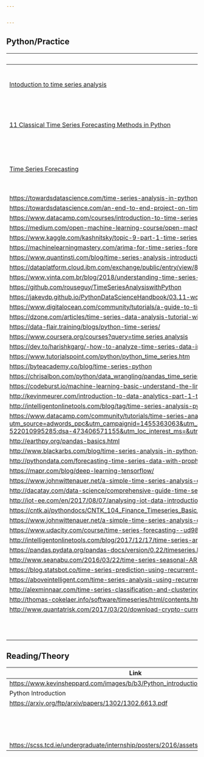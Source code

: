 ```yaml
---


---
```


<h2 id="pythonpractice">Python/Practice</h2>

<table>
<thead>
<tr>
<th>Link</th>
<th>Note</th>
<th>File</th>
</tr>
</thead>
<tbody>
<tr>
<td><a href="https://www.pycon.it/media/conference/slides/introduction-to-data-analysis-with-pandas.pdf">Intoduction to time series analysis</a></td>
<td>Part1: Basic &amp; Visualization, Part 2: Time-Series data of a single item</td>
<td>2</td>
</tr>
<tr>
<td><a href="https://machinelearningmastery.com/time-series-forecasting-methods-in-python-cheat-sheet/">11 Classical Time Series Forecasting Methods in Python</a></td>
<td>11 different classical time series forecasting methods</td>
<td>1</td>
</tr>
<tr>
<td><a href="https://www.analyticsvidhya.com/blog/2016/02/time-series-forecasting-codes-python/">Time Series Forecasting</a></td>
<td>A comprehensive beginner’s guide to create a Time Series Forecast</td>
<td>1</td>
</tr>
<tr>
<td><a href="https://towardsdatascience.com/time-series-analysis-in-python-an-introduction-70d5a5b1d52a">https://towardsdatascience.com/time-series-analysis-in-python-an-introduction-70d5a5b1d52a</a></td>
<td></td>
<td></td>
</tr>
<tr>
<td><a href="https://towardsdatascience.com/an-end-to-end-project-on-time-series-analysis-and-forecasting-with-python-4835e6bf050b">https://towardsdatascience.com/an-end-to-end-project-on-time-series-analysis-and-forecasting-with-python-4835e6bf050b</a></td>
<td></td>
<td></td>
</tr>
<tr>
<td><a href="https://www.datacamp.com/courses/introduction-to-time-series-analysis-in-python">https://www.datacamp.com/courses/introduction-to-time-series-analysis-in-python</a></td>
<td></td>
<td></td>
</tr>
<tr>
<td><a href="https://medium.com/open-machine-learning-course/open-machine-learning-course-topic-9-time-series-analysis-in-python-a270cb05e0b3">https://medium.com/open-machine-learning-course/open-machine-learning-course-topic-9-time-series-analysis-in-python-a270cb05e0b3</a></td>
<td></td>
<td></td>
</tr>
<tr>
<td><a href="https://www.kaggle.com/kashnitsky/topic-9-part-1-time-series-analysis-in-python">https://www.kaggle.com/kashnitsky/topic-9-part-1-time-series-analysis-in-python</a></td>
<td></td>
<td></td>
</tr>
<tr>
<td><a href="https://machinelearningmastery.com/arima-for-time-series-forecasting-with-python/">https://machinelearningmastery.com/arima-for-time-series-forecasting-with-python/</a></td>
<td></td>
<td></td>
</tr>
<tr>
<td><a href="https://www.quantinsti.com/blog/time-series-analysis-introduction-python/">https://www.quantinsti.com/blog/time-series-analysis-introduction-python/</a></td>
<td></td>
<td></td>
</tr>
<tr>
<td><a href="https://dataplatform.cloud.ibm.com/exchange/public/entry/view/815137c868b916821dec777bdc23013c">https://dataplatform.cloud.ibm.com/exchange/public/entry/view/815137c868b916821dec777bdc23013c</a></td>
<td></td>
<td></td>
</tr>
<tr>
<td><a href="https://www.vinta.com.br/blog/2018/understanding-time-series-forecasting-python/">https://www.vinta.com.br/blog/2018/understanding-time-series-forecasting-python/</a></td>
<td></td>
<td></td>
</tr>
<tr>
<td><a href="https://github.com/rouseguy/TimeSeriesAnalysiswithPython">https://github.com/rouseguy/TimeSeriesAnalysiswithPython</a></td>
<td></td>
<td></td>
</tr>
<tr>
<td><a href="https://jakevdp.github.io/PythonDataScienceHandbook/03.11-working-with-time-series.html">https://jakevdp.github.io/PythonDataScienceHandbook/03.11-working-with-time-series.html</a></td>
<td></td>
<td></td>
</tr>
<tr>
<td><a href="https://www.digitalocean.com/community/tutorials/a-guide-to-time-series-visualization-with-python-3">https://www.digitalocean.com/community/tutorials/a-guide-to-time-series-visualization-with-python-3</a></td>
<td></td>
<td></td>
</tr>
<tr>
<td><a href="https://dzone.com/articles/time-series-data-analysis-tutorial-with-pandas">https://dzone.com/articles/time-series-data-analysis-tutorial-with-pandas</a></td>
<td></td>
<td></td>
</tr>
<tr>
<td><a href="https://data-flair.training/blogs/python-time-series/">https://data-flair.training/blogs/python-time-series/</a></td>
<td></td>
<td></td>
</tr>
<tr>
<td><a href="https://www.coursera.org/courses?query=time%20series%20analysis">https://www.coursera.org/courses?query=time series analysis</a></td>
<td></td>
<td></td>
</tr>
<tr>
<td><a href="https://dev.to/harishkgarg/-how-to-analyze-time-series-data-in-python-pandas-ih9">https://dev.to/harishkgarg/-how-to-analyze-time-series-data-in-python-pandas-ih9</a></td>
<td></td>
<td></td>
</tr>
<tr>
<td><a href="https://www.tutorialspoint.com/python/python_time_series.htm">https://www.tutorialspoint.com/python/python_time_series.htm</a></td>
<td></td>
<td></td>
</tr>
<tr>
<td><a href="https://byteacademy.co/blog/time-series-python">https://byteacademy.co/blog/time-series-python</a></td>
<td></td>
<td></td>
</tr>
<tr>
<td><a href="https://chrisalbon.com/python/data_wrangling/pandas_time_series_basics/">https://chrisalbon.com/python/data_wrangling/pandas_time_series_basics/</a></td>
<td></td>
<td></td>
</tr>
<tr>
<td><a href="https://codeburst.io/machine-learning-basic-understand-the-limit-of-trees-with-time-series-data-53875b1f1ef8">https://codeburst.io/machine-learning-basic-understand-the-limit-of-trees-with-time-series-data-53875b1f1ef8</a></td>
<td></td>
<td></td>
</tr>
<tr>
<td><a href="http://kevinmeurer.com/introduction-to-data-analytics-part-1-time-series-analysis/">http://kevinmeurer.com/introduction-to-data-analytics-part-1-time-series-analysis/</a></td>
<td></td>
<td></td>
</tr>
<tr>
<td><a href="http://intelligentonlinetools.com/blog/tag/time-series-analysis-python/">http://intelligentonlinetools.com/blog/tag/time-series-analysis-python/</a></td>
<td></td>
<td></td>
</tr>
<tr>
<td><a href="https://www.datacamp.com/community/tutorials/time-series-analysis-tutorial?utm_source=adwords_ppc&amp;utm_campaignid=1455363063&amp;utm_adgroupid=65083631748&amp;utm_device=c&amp;utm_keyword=&amp;utm_matchtype=b&amp;utm_network=g&amp;utm_adpostion=6t1&amp;utm_creative=278443377077&amp;utm_targetid=aud-522010995285:dsa-473406571155&amp;utm_loc_interest_ms=&amp;utm_loc_physical_ms=1028581&amp;gclid=Cj0KCQjwrszdBRDWARIsAEEYhrf9YwsAvoB0lLbgZQH51UAg1fa-EZcNUPgZz3Z3gIubQEqSvRpqmW0aAsiKEALw_wcB">https://www.datacamp.com/community/tutorials/time-series-analysis-tutorial?utm_source=adwords_ppc&amp;utm_campaignid=1455363063&amp;utm_adgroupid=65083631748&amp;utm_device=c&amp;utm_keyword=&amp;utm_matchtype=b&amp;utm_network=g&amp;utm_adpostion=6t1&amp;utm_creative=278443377077&amp;utm_targetid=aud-522010995285:dsa-473406571155&amp;utm_loc_interest_ms=&amp;utm_loc_physical_ms=1028581&amp;gclid=Cj0KCQjwrszdBRDWARIsAEEYhrf9YwsAvoB0lLbgZQH51UAg1fa-EZcNUPgZz3Z3gIubQEqSvRpqmW0aAsiKEALw_wcB</a></td>
<td></td>
<td></td>
</tr>
<tr>
<td><a href="http://earthpy.org/pandas-basics.html">http://earthpy.org/pandas-basics.html</a></td>
<td></td>
<td></td>
</tr>
<tr>
<td><a href="http://www.blackarbs.com/blog/time-series-analysis-in-python-linear-models-to-garch/11/1/2016">http://www.blackarbs.com/blog/time-series-analysis-in-python-linear-models-to-garch/11/1/2016</a></td>
<td></td>
<td></td>
</tr>
<tr>
<td><a href="http://pythondata.com/forecasting-time-series-data-with-prophet-part-1/">http://pythondata.com/forecasting-time-series-data-with-prophet-part-1/</a></td>
<td></td>
<td></td>
</tr>
<tr>
<td><a href="https://mapr.com/blog/deep-learning-tensorflow/">https://mapr.com/blog/deep-learning-tensorflow/</a></td>
<td></td>
<td></td>
</tr>
<tr>
<td><a href="https://www.johnwittenauer.net/a-simple-time-series-analysis-of-the-sp-500-index/">https://www.johnwittenauer.net/a-simple-time-series-analysis-of-the-sp-500-index/</a></td>
<td></td>
<td></td>
</tr>
<tr>
<td><a href="http://dacatay.com/data-science/comprehensive-guide-time-series-analytics-visualization-prediction-python/">http://dacatay.com/data-science/comprehensive-guide-time-series-analytics-visualization-prediction-python/</a></td>
<td></td>
<td></td>
</tr>
<tr>
<td><a href="http://iot-ee.com/en/2017/08/07/analysing-iot-data-introduction-time-series-forecasting-python/">http://iot-ee.com/en/2017/08/07/analysing-iot-data-introduction-time-series-forecasting-python/</a></td>
<td></td>
<td></td>
</tr>
<tr>
<td><a href="https://cntk.ai/pythondocs/CNTK_104_Finance_Timeseries_Basic_with_Pandas_Numpy.html">https://cntk.ai/pythondocs/CNTK_104_Finance_Timeseries_Basic_with_Pandas_Numpy.html</a></td>
<td></td>
<td></td>
</tr>
<tr>
<td><a href="https://www.johnwittenauer.net/a-simple-time-series-analysis-of-the-sp-500-index/">https://www.johnwittenauer.net/a-simple-time-series-analysis-of-the-sp-500-index/</a></td>
<td></td>
<td></td>
</tr>
<tr>
<td><a href="https://www.udacity.com/course/time-series-forecasting--ud980">https://www.udacity.com/course/time-series-forecasting--ud980</a></td>
<td></td>
<td></td>
</tr>
<tr>
<td><a href="http://intelligentonlinetools.com/blog/2017/12/17/time-series-analysis-python-prophet/">http://intelligentonlinetools.com/blog/2017/12/17/time-series-analysis-python-prophet/</a></td>
<td></td>
<td></td>
</tr>
<tr>
<td><a href="https://pandas.pydata.org/pandas-docs/version/0.22/timeseries.html">https://pandas.pydata.org/pandas-docs/version/0.22/timeseries.html</a></td>
<td></td>
<td></td>
</tr>
<tr>
<td><a href="http://www.seanabu.com/2016/03/22/time-series-seasonal-ARIMA-model-in-python/">http://www.seanabu.com/2016/03/22/time-series-seasonal-ARIMA-model-in-python/</a></td>
<td></td>
<td></td>
</tr>
<tr>
<td><a href="https://blog.statsbot.co/time-series-prediction-using-recurrent-neural-networks-lstms-807fa6ca7f">https://blog.statsbot.co/time-series-prediction-using-recurrent-neural-networks-lstms-807fa6ca7f</a></td>
<td></td>
<td></td>
</tr>
<tr>
<td><a href="https://aboveintelligent.com/time-series-analysis-using-recurrent-neural-networks-lstm-33817fa4c47a">https://aboveintelligent.com/time-series-analysis-using-recurrent-neural-networks-lstm-33817fa4c47a</a></td>
<td></td>
<td></td>
</tr>
<tr>
<td><a href="http://alexminnaar.com/time-series-classification-and-clustering-with-python.html">http://alexminnaar.com/time-series-classification-and-clustering-with-python.html</a></td>
<td></td>
<td></td>
</tr>
<tr>
<td><a href="http://thomas-cokelaer.info/software/timeseries/html/contents.html">http://thomas-cokelaer.info/software/timeseries/html/contents.html</a></td>
<td></td>
<td></td>
</tr>
<tr>
<td><a href="http://www.quantatrisk.com/2017/03/20/download-crypto-currency-time-series-portfolio-python/">http://www.quantatrisk.com/2017/03/20/download-crypto-currency-time-series-portfolio-python/</a></td>
<td></td>
<td></td>
</tr>
<tr>
<td></td>
<td></td>
<td></td>
</tr>
<tr>
<td></td>
<td></td>
<td></td>
</tr>
<tr>
<td></td>
<td></td>
<td></td>
</tr>
<tr>
<td></td>
<td></td>
<td></td>
</tr>
<tr>
<td></td>
<td></td>
<td></td>
</tr>
<tr>
<td></td>
<td></td>
<td></td>
</tr>
<tr>
<td></td>
<td></td>
<td></td>
</tr>
<tr>
<td></td>
<td></td>
<td></td>
</tr>
<tr>
<td></td>
<td></td>
<td></td>
</tr>
<tr>
<td></td>
<td></td>
<td></td>
</tr>
<tr>
<td></td>
<td></td>
<td></td>
</tr>
</tbody>
</table><h2 id="readingtheory">Reading/Theory</h2>

<table>
<thead>
<tr>
<th>Link</th>
<th>Note</th>
<th>File</th>
</tr>
</thead>
<tbody>
<tr>
<td><a href="https://www.kevinsheppard.com/images/b/b3/Python_introduction-2016.pdf">https://www.kevinsheppard.com/images/b/b3/Python_introduction-2016.pdf</a></td>
<td></td>
<td></td>
</tr>
<tr>
<td>Python Introduction</td>
<td></td>
<td></td>
</tr>
<tr>
<td><a href="https://arxiv.org/ftp/arxiv/papers/1302/1302.6613.pdf">https://arxiv.org/ftp/arxiv/papers/1302/1302.6613.pdf</a></td>
<td></td>
<td></td>
</tr>
<tr>
<td></td>
<td></td>
<td></td>
</tr>
<tr>
<td></td>
<td></td>
<td></td>
</tr>
<tr>
<td></td>
<td></td>
<td></td>
</tr>
<tr>
<td></td>
<td></td>
<td></td>
</tr>
<tr>
<td></td>
<td></td>
<td></td>
</tr>
<tr>
<td></td>
<td></td>
<td></td>
</tr>
<tr>
<td></td>
<td></td>
<td></td>
</tr>
<tr>
<td></td>
<td></td>
<td></td>
</tr>
<tr>
<td></td>
<td></td>
<td></td>
</tr>
<tr>
<td></td>
<td></td>
<td></td>
</tr>
<tr>
<td></td>
<td></td>
<td></td>
</tr>
<tr>
<td></td>
<td></td>
<td></td>
</tr>
<tr>
<td></td>
<td></td>
<td></td>
</tr>
<tr>
<td></td>
<td></td>
<td></td>
</tr>
<tr>
<td><a href="https://scss.tcd.ie/undergraduate/internship/posters/2016/assets/yana_kulizhskaya.pdf">https://scss.tcd.ie/undergraduate/internship/posters/2016/assets/yana_kulizhskaya.pdf</a></td>
<td></td>
<td></td>
</tr>
</tbody>
</table>
